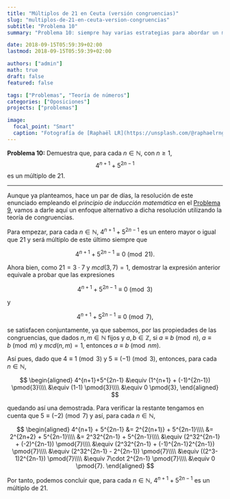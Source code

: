 ```yaml
---
title: "Múltiplos de 21 en Ceuta (versión congruencias)"
slug: "multiplos-de-21-en-ceuta-version-congruencias"
subtitle: "Problema 10"
summary: "Problema 10: siempre hay varias estrategias para abordar un mismo problema."

date: 2018-09-15T05:59:39+02:00
lastmod: 2018-09-15T05:59:39+02:00

authors: ["admin"]
math: true
draft: false
featured: false

tags: ["Problemas", "Teoría de números"]
categories: ["Oposiciones"]
projects: ["problemas"]

image:
  focal_point: "Smart"
  caption: "Fotografía de [Raphaël LR](https://unsplash.com/@raphaelrng), disponible en [Unsplash](https://unsplash.com/photos/wRZE35mwNak)."
---
```


**Problema 10:** Demuestra que, para cada $n\in\mathbb{N}$, con $n\geq 1$, $$4^{n+1} + 5^{2n-1}$$ es un múltiplo de 21.
<!--more-->

***

Aunque ya planteamos, hace un par de días, la resolución de este enunciado empleando el *principio de inducción matemática* en el [Problema 9](/2018/09/13/multiplos-de-21-en-ceuta/), vamos a darle aquí un enfoque alternativo a dicha resolución utilizando la teoría de congruencias.

Para empezar, para cada $n\in\mathbb{N}$, $4^{n+1} + 5^{2n-1}$ es un entero mayor o igual que 21 y será múltiplo de este último siempre que 

$$
4^{n+1} + 5^{2n-1}\equiv 0 \pmod{21}.
$$

Ahora bien, como $21=3\cdot 7$ y $mcd(3,7)=1$, demostrar la expresión anterior equivale a probar que las expresiones

$$
4^{n+1} + 5^{2n-1}\equiv 0 \pmod{3}
$$

y

$$
4^{n+1} + 5^{2n-1}\equiv 0 \pmod{7},
$$

se satisfacen conjuntamente, ya que sabemos, por las propiedades de las congruencias, que dados $n,m\in\mathbb{N}$ fijos y $a,b\in\mathbb{Z}$, si $a\equiv b \pmod{n}$, $a\equiv b \pmod{m}$ y $mcd(n,m)=1$, entonces $a\equiv b \pmod{nm}$.

Así pues, dado que $4\equiv 1 \pmod{3}$ y $5\equiv (-1) \pmod{3}$, entonces, para cada $n\in\mathbb{N}$,

$$
\begin{aligned}
4^{n+1}+5^{2n-1} &\equiv (1^{n+1} + (-1)^{2n-1}) \pmod{3}\\\\ &\equiv (1-1) \pmod{3}\\\\ &\equiv 0 \pmod{3},
\end{aligned}
$$

quedando así una demostrada. Para verificar la restante tengamos en cuenta que $5\equiv (-2) \pmod{7}$ y así, para cada $n\in\mathbb{N}$,

$$
\begin{aligned}
4^{n+1} + 5^{2n-1} &= 2^{2(n+1)} + 5^{2n-1}\\\\ &= 2^{2n+2} + 5^{2n-1}\\\\ &= 2^32^{2n-1} + 5^{2n-1}\\\\ &\equiv (2^32^{2n-1} + (-2)^{2n-1}) \pmod{7}\\\\ &\equiv (2^32^{2n-1} + (-1)^{2n-1}2^{2n-1}) \pmod{7}\\\\ &\equiv (2^32^{2n-1} - 2^{2n-1}) \pmod{7}\\\\ &\equiv ((2^3-1)2^{2n-1}) \pmod{7}\\\\ &\equiv 7\cdot 2^{2n-1} \pmod{7}\\\\ &\equiv 0 \pmod{7}.
\end{aligned}
$$

Por tanto, podemos concluir que, para cada $n\in\mathbb{N}$, $4^{n+1} + 5^{2n-1}$ es un múltiplo de 21.
